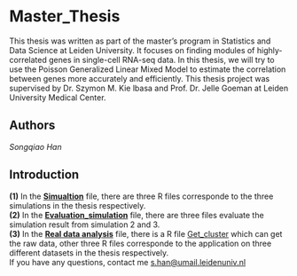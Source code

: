 # Master_Thesis

This thesis was written as part of the master’s program in Statistics and Data Science at Leiden University. It focuses on finding modules of highly-correlated genes in single-cell RNA-seq data. In this thesis, we will try to use the Poisson Generalized Linear Mixed Model to estimate the correlation between genes more accurately and efficiently. This thesis project was supervised by Dr. Szymon M. Kie lbasa and Prof. Dr. Jelle Goeman at Leiden University Medical Center.

## Authors
_Songqiao Han_

## Introduction

**(1)** In the **[Simualtion](https://github.com/hansq358/Master_Thesis/tree/main/Simulation)** file, there are three R files corresponde to the three simulations in the thesis respectively. <br/>
**(2)** In the **[Evaluation_simulation](https://github.com/hansq358/Master_Thesis/tree/main/Evaluation_simulation)** file, there are three files evaluate the simulation result from simulation 2 and 3. <br/>
**(3)** In the **[Real data analysis](https://github.com/hansq358/Master_Thesis/tree/main/Real%20data%20analysis)** file, there is a R file [Get_cluster](https://github.com/hansq358/Master_Thesis/blob/main/Real%20data%20analysis/Get_cluster.Rmd) which can get the raw data, other three R files corresponde to the application on three different datasets in the thesis respectively. <br/>
If you have any questions, contact me s.han@umail.leidenuniv.nl


